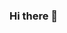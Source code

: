 ### Hi there 👋

<!--
**Shivanandappa/Shivanandappa** is a ✨ _special_ ✨ repository because its `README.md` (this file) appears on your GitHub profile.

Here are some ideas to get you started:

- 🔭 I’m currently working on ... Insurance Project
- 🌱 I’m currently learning ... Machine Learning
- 👯 I’m looking to collaborate on ... Data Science 
- 🤔 I’m looking for help with ... Arificial Intelligence 
- 💬 Ask me about ...Anything 
- 📫 How to reach me: .. jayanth.shivanandappa@gmail.com
- 😄 Pronouns: ...He/Him
- ⚡ Fun fact: ... I love cooking.
-->

